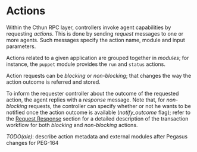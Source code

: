 Actions
===

Within the Cthun RPC layer, controllers invoke agent capabilities by requesting
*actions*. This is done by sending *request* messages to one or more agents.
Such messages specify the action name, module and input parameters.

Actions related to a given application are grouped together in *modules*; for
instance, the `puppet` module provides the `run` and `status` actions.

Action requests can be *blocking* or *non-blocking*; that changes the way the
action outcome is referred and stored.

To inform the requester controller about the outcome of the requested action,
the agent replies with a *response* message. Note that, for *non-blocking*
requests, the controller can specify whether or not he wants to be notified once
the action outcome is available (*notify_outcome* flag); refer to the
[Request Response][1] section for a detailed description of the transaction
workflow for both *blocking* and *non-blocking* actions.

*TODO(ale)*: describe action metadata and external modules after Pegasus changes
for PEG-164

[1]: request_response.md
